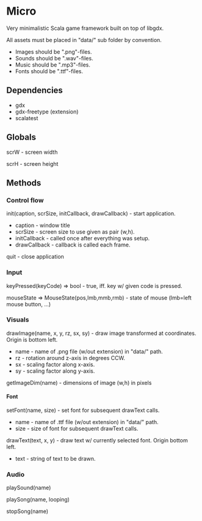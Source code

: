 # Micro
Very minimalistic Scala game framework built on top of libgdx.

All assets must be placed in "data/" sub folder by convention.
* Images should be ".png"-files.
* Sounds should be ".wav"-files.
* Music should be ".mp3"-files.
* Fonts should be ".ttf"-files.

## Dependencies
* gdx
* gdx-freetype (extension)
* scalatest

## Globals
scrW - screen width

scrH - screen height

## Methods

### Control flow
init(caption, scrSize, initCallback, drawCallback) - start application.
* caption - window title
* scrSize - screen size to use given as pair (w,h).
* initCallback - called once after everything was setup.
* drawCallback - callback is called each frame.

quit - close application

### Input
keyPressed(keyCode) => bool - true, iff. key w/ given code is pressed.

mouseState => MouseState(pos,lmb,mmb,rmb) - state of mouse (lmb=left mouse button, ...)

### Visuals
drawImage(name, x, y, rz, sx, sy) - draw image transformed at coordinates. Origin is bottom left.
* name - name of .png file (w/out extension) in "data/" path.
* rz - rotation around z-axis in degrees CCW.
* sx - scaling factor along x-axis.
* sy - scaling factor along y-axis.

getImageDim(name) - dimensions of image (w,h) in pixels

#### Font
setFont(name, size) - set font for subsequent drawText calls.
* name - name of .ttf file (w/out extension) in "data/" path.
* size - size of font for subsequent drawText calls.

drawText(text, x, y) - draw text w/ currently selected font. Origin bottom left.
* text - string of text to be drawn.

### Audio
playSound(name)

playSong(name, looping)

stopSong(name)
